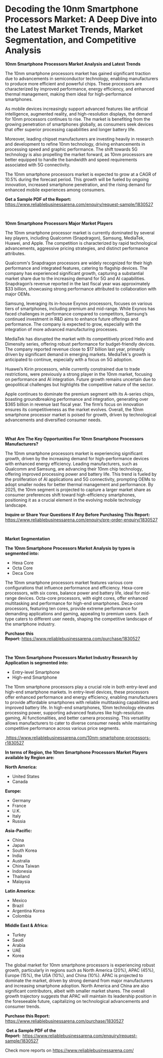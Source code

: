 <p><h1>Decoding the 10nm Smartphone Processors Market: A Deep Dive into the Latest Market Trends, Market Segmentation, and Competitive Analysis</h1></p><p><strong>10nm Smartphone Processors Market Analysis and Latest Trends</strong></p>
<p><p>The 10nm smartphone processors market has gained significant traction due to advancements in semiconductor technology, enabling manufacturers to produce more efficient and powerful chips. These processors are characterized by improved performance, energy efficiency, and enhanced thermal management, making them ideal for high-performance smartphones. </p><p>As mobile devices increasingly support advanced features like artificial intelligence, augmented reality, and high-resolution displays, the demand for 10nm processors continues to rise. The market is benefiting from the growing penetration of smartphones globally, as consumers seek devices that offer superior processing capabilities and longer battery life.</p><p>Moreover, leading chipset manufacturers are investing heavily in research and development to refine 10nm technology, driving enhancements in processing speed and graphic performance. The shift towards 5G technology is also propelling the market forward, as 10nm processors are better equipped to handle the bandwidth and speed requirements associated with 5G connectivity.</p><p>The 10nm smartphone processors market is expected to grow at a CAGR of 10.5% during the forecast period. This growth will be fueled by ongoing innovation, increased smartphone penetration, and the rising demand for enhanced mobile experiences among consumers.</p></p>
<p><strong>Get a Sample PDF of the Report:&nbsp;</strong> <a href="https://www.reliablebusinessarena.com/enquiry/request-sample/1830527?utm_campaign=3457&utm_medium=2&utm_source=Github&utm_content=ia&utm_term=06042025&utm_id=10nm-smartphone-processors">https://www.reliablebusinessarena.com/enquiry/request-sample/1830527</a></p>
<p>&nbsp;</p>
<p><strong>10nm Smartphone Processors Major Market Players</strong></p>
<p><p>The 10nm smartphone processor market is currently dominated by several key players, including Qualcomm (Snapdragon), Samsung, MediaTek, Huawei, and Apple. The competition is characterized by rapid technological advancements, aggressive pricing strategies, and distinct performance attributes.</p><p>Qualcomm's Snapdragon processors are widely recognized for their high performance and integrated features, catering to flagship devices. The company has experienced significant growth, capturing a substantial market share due to the increasing demand for 5G and AI capabilities. Snapdragon’s revenue reported in the last fiscal year was approximately $33 billion, showcasing strong performance attributed to collaboration with major OEMs.</p><p>Samsung, leveraging its in-house Exynos processors, focuses on various tiers of smartphones, including premium and mid-range. While Exynos has faced challenges in performance compared to competitors, Samsung’s continued investment in R&D aims to enhance future offerings and performance. The company is expected to grow, especially with the integration of more advanced manufacturing processes.</p><p>MediaTek has disrupted the market with its competitively priced Helio and Dimensity series, offering robust performance for budget-friendly devices. The company reported revenue close to $17 billion last year, primarily driven by significant demand in emerging markets. MediaTek's growth is anticipated to continue, especially with a focus on 5G adoption.</p><p>Huawei’s Kirin processors, while currently constrained due to trade restrictions, were previously a strong player in the 10nm market, focusing on performance and AI integration. Future growth remains uncertain due to geopolitical challenges but highlights the competitive nature of the sector.</p><p>Apple continues to dominate the premium segment with its A-series chips, boasting groundbreaking performance and integration, generating over $365 billion in revenue last fiscal year. The firm’s focus on innovation ensures its competitiveness as the market evolves. Overall, the 10nm smartphone processor market is poised for growth, driven by technological advancements and diversified consumer needs.</p></p>
<p>&nbsp;</p>
<p><strong>What Are The Key Opportunities For 10nm Smartphone Processors Manufacturers?</strong></p>
<p><p>The 10nm smartphone processors market is experiencing significant growth, driven by the increasing demand for high-performance devices with enhanced energy efficiency. Leading manufacturers, such as Qualcomm and Samsung, are advancing their 10nm chip technology, offering improved processing power and battery life. This trend is fueled by the proliferation of AI applications and 5G connectivity, prompting OEMs to adopt smaller nodes for better thermal management and performance. By 2025, the 10nm segment is projected to capture a larger market share as consumer preferences shift toward high-efficiency smartphones, positioning it as a crucial element in the evolving mobile technology landscape.</p></p>
<p><strong>Inquire or Share Your Questions If Any Before Purchasing This Report:</strong> <a href="https://www.reliablebusinessarena.com/enquiry/pre-order-enquiry/1830527?utm_campaign=3457&utm_medium=2&utm_source=Github&utm_content=ia&utm_term=06042025&utm_id=10nm-smartphone-processors">https://www.reliablebusinessarena.com/enquiry/pre-order-enquiry/1830527</a></p>
<p>&nbsp;</p>
<p><strong>Market Segmentation</strong></p>
<p><strong>The 10nm Smartphone Processors Market Analysis by types is segmented into:</strong></p>
<p><ul><li>Hexa Core</li><li>Octa Core</li><li>Deca Core</li></ul></p>
<p><p>The 10nm smartphone processors market features various core configurations that influence performance and efficiency. Hexa-core processors, with six cores, balance power and battery life, ideal for mid-range devices. Octa-core processors, with eight cores, offer enhanced multitasking and performance for high-end smartphones. Deca-core processors, featuring ten cores, provide extreme performance for demanding applications and gaming, appealing to premium users. Each type caters to different user needs, shaping the competitive landscape of the smartphone industry.</p></p>
<p><strong>Purchase this Report:&nbsp;</strong><a href="https://www.reliablebusinessarena.com/purchase/1830527?utm_campaign=3457&utm_medium=2&utm_source=Github&utm_content=ia&utm_term=06042025&utm_id=10nm-smartphone-processors">https://www.reliablebusinessarena.com/purchase/1830527</a></p>
<p>&nbsp;</p>
<p><strong>The 10nm Smartphone Processors Market Industry Research by Application is segmented into:</strong></p>
<p><ul><li>Entry-level Smartphone</li><li>High-end Smartphone</li></ul></p>
<p><p>The 10nm smartphone processors play a crucial role in both entry-level and high-end smartphone markets. In entry-level devices, these processors offer enhanced performance and energy efficiency, enabling manufacturers to provide affordable smartphones with reliable multitasking capabilities and improved battery life. In high-end smartphones, 10nm technology elevates processing power, supporting advanced features like high-resolution gaming, AI functionalities, and better camera processing. This versatility allows manufacturers to cater to diverse consumer needs while maintaining competitive performance across various price segments.</p></p>
<p><a href="https://www.reliablebusinessarena.com/10nm-smartphone-processors-r1830527?utm_campaign=3457&utm_medium=2&utm_source=Github&utm_content=ia&utm_term=06042025&utm_id=10nm-smartphone-processors">&nbsp;https://www.reliablebusinessarena.com/10nm-smartphone-processors-r1830527</a></p>
<p><strong>In terms of Region, the 10nm Smartphone Processors Market Players available by Region are:</strong></p>
<p>
    <p> <strong> North America: </strong>
        <ul>
            <li>United States</li>
            <li>Canada</li>
        </ul>
        </p> 
    <p> <strong> Europe: </strong>
        <ul>
            <li>Germany</li>
            <li>France</li>
            <li>U.K.</li>
            <li>Italy</li>
            <li>Russia</li>
        </ul>
        </p> 
    <p> <strong> Asia-Pacific: </strong>
        <ul>
            <li>China</li>
            <li>Japan</li>
            <li>South Korea</li>
            <li>India</li>
            <li>Australia</li>
            <li>China Taiwan</li>
            <li>Indonesia</li>
            <li>Thailand</li>
            <li>Malaysia</li>
        </ul>
        </p> 
    <p> <strong> Latin America: </strong>
        <ul>
            <li>Mexico</li>
            <li>Brazil</li>
            <li>Argentina Korea</li>
            <li>Colombia</li>
        </ul>
        </p> 
    <p> <strong> Middle East & Africa: </strong>
        <ul>
            <li>Turkey</li>
            <li>Saudi</li>
            <li>Arabia</li>
            <li>UAE</li>
            <li>Korea</li>
        </ul>
    </p>
    </p>
<p><p>The global market for 10nm smartphone processors is experiencing robust growth, particularly in regions such as North America (20%), APAC (45%), Europe (15%), the USA (10%), and China (10%). APAC is projected to dominate the market, driven by strong demand from major manufacturers and increasing smartphone adoption. North America and China are also significant contributors, albeit with smaller market shares. The overall growth trajectory suggests that APAC will maintain its leadership position in the foreseeable future, capitalizing on technological advancements and consumer trends.</p></p>
<p><strong>Purchase this Report: </strong><a href="https://www.reliablebusinessarena.com/purchase/1830527?utm_campaign=3457&utm_medium=2&utm_source=Github&utm_content=ia&utm_term=06042025&utm_id=10nm-smartphone-processors">https://www.reliablebusinessarena.com/purchase/1830527</a></p>
<p>&nbsp;<strong>Get a Sample PDF of the Report:&nbsp;&nbsp;</strong><a href="https://www.reliablebusinessarena.com/enquiry/request-sample/1830527?utm_campaign=3457&utm_medium=2&utm_source=Github&utm_content=ia&utm_term=06042025&utm_id=10nm-smartphone-processors">https://www.reliablebusinessarena.com/enquiry/request-sample/1830527</a></p>
<p><strong></strong></p>
<p>Check more reports on <a href="https://www.reliablebusinessarena.com/?utm_campaign=3457&utm_medium=2&utm_source=Github&utm_content=ia&utm_term=06042025&utm_id=10nm-smartphone-processors">https://www.reliablebusinessarena.com/</a></p>